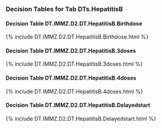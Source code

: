 ### Decision Tables for Tab  DTs.HepatitisB
#### Decision Table DT.IMMZ.D2.DT.HepatitisB.Birthdose
{% include DT.IMMZ.D2.DT.HepatitisB.Birthdose.html %}
#### Decision Table DT.IMMZ.D2.DT.HepatitisB.3doses
{% include DT.IMMZ.D2.DT.HepatitisB.3doses.html %}
#### Decision Table DT.IMMZ.D2.DT.HepatitisB.4doses
{% include DT.IMMZ.D2.DT.HepatitisB.4doses.html %}
#### Decision Table DT.IMMZ.D2.DT.HepatitisB.Delayedstart
{% include DT.IMMZ.D2.DT.HepatitisB.Delayedstart.html %}

